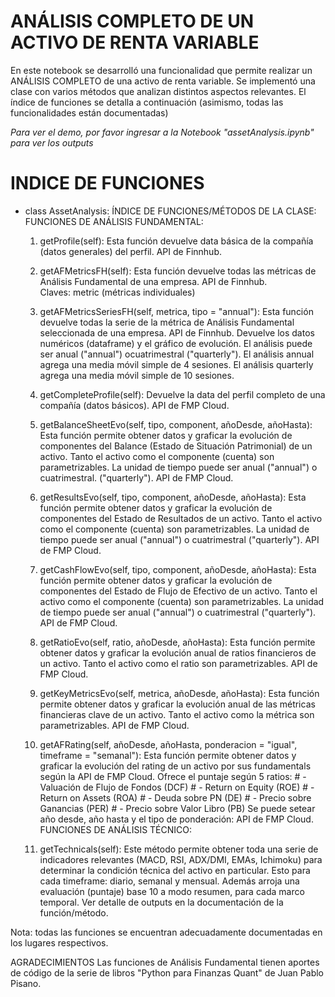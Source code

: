 # ANÁLISIS COMPLETO DE UN ACTIVO DE RENTA VARIABLE

En este notebook se desarrolló una funcionalidad que permite realizar un ANÁLISIS COMPLETO de una activo de renta variable. Se implementó una clase con varios métodos que analizan distintos aspectos relevantes. El índice de funciones se detalla a continuación (asimismo, todas las funcionalidades están documentadas)

_Para ver el demo, por favor ingresar a la Notebook "assetAnalysis.ipynb" para ver los outputs_

# INDICE DE FUNCIONES

- class AssetAnalysis:
  ÍNDICE DE FUNCIONES/MÉTODOS DE LA CLASE:
  FUNCIONES DE ANÁLISIS FUNDAMENTAL:

  1. getProfile(self):
     Esta función devuelve data básica de la compañía (datos generales) del perfil. API de Finnhub.

  2. getAFMetricsFH(self):
     Esta función devuelve todas las métricas de Análisis Fundamental de una empresa. API de Finnhub.  
     Claves: metric (métricas individuales)

  3. getAFMetricsSeriesFH(self, metrica, tipo = "annual"):
     Esta función devuelve todas la serie de la métrica de Análisis Fundamental
     seleccionada de una empresa. API de Finnhub. Devuelve los datos numéricos (dataframe) y el gráfico de evolución. El análisis
     puede ser anual ("annual") ocuatrimestral ("quarterly"). El análisis annual agrega una media móvil simple de 4 sesiones.
     El análisis quarterly agrega una media móvil simple de 10 sesiones.

  4. getCompleteProfile(self):
     Devuelve la data del perfil completo de una compañía (datos básicos). API de FMP Cloud.

  5. getBalanceSheetEvo(self, tipo, component, añoDesde, añoHasta):
     Esta función permite obtener datos y graficar la evolución de
     componentes del Balance (Estado de Situación Patrimonial) de un activo. Tanto el activo como el componente (cuenta) son parametrizables.
     La unidad de tiempo puede ser anual ("annual") o cuatrimestral. ("quarterly"). API de FMP Cloud.

  6. getResultsEvo(self, tipo, component, añoDesde, añoHasta):
     Esta función permite obtener datos y graficar la evolución de componentes
     del Estado de Resultados de un activo. Tanto el activo como el componente (cuenta) son parametrizables. La unidad de tiempo puede ser
     anual ("annual") o cuatrimestral ("quarterly"). API de FMP Cloud.

  7. getCashFlowEvo(self, tipo, component, añoDesde, añoHasta):
     Esta función permite obtener datos y graficar la evolución de componentes
     del Estado de Flujo de Efectivo de un activo. Tanto el activo como el componente (cuenta) son parametrizables. La unidad de tiempo
     puede ser anual ("annual") o cuatrimestral ("quarterly"). API de FMP Cloud.

  8. getRatioEvo(self, ratio, añoDesde, añoHasta):
     Esta función permite obtener datos y graficar la evolución anual de ratios financieros
     de un activo. Tanto el activo como el ratio son parametrizables. API de FMP Cloud.

  9. getKeyMetricsEvo(self, metrica, añoDesde, añoHasta):
     Esta función permite obtener datos y graficar la evolución anual de las métricas
     financieras clave de un activo. Tanto el activo como la métrica son parametrizables. API de FMP Cloud.

  10. getAFRating(self, añoDesde, añoHasta, ponderacion = "igual", timeframe = "semanal"):
      Esta función permite obtener datos y graficar la
      evolución del rating de un activo por sus fundamentals según la API de FMP Cloud.
      Ofrece el puntaje según 5 ratios: # - Valuación de Flujo de Fondos (DCF) # - Return on Equity (ROE) # - Return on Assets (ROA) # - Deuda sobre PN (DE) # - Precio sobre Ganancias (PER) # - Precio sobre Valor Libro (PB)
      Se puede setear año desde, año hasta y el tipo de ponderación:
      API de FMP Cloud.
      FUNCIONES DE ANÁLISIS TÉCNICO:
  11. getTechnicals(self):
      Este método permite obtener toda una serie de indicadores relevantes (MACD, RSI, ADX/DMI, EMAs, Ichimoku) para determinar la
      condición técnica del activo en particular. Esto para cada timeframe: diario, semanal y mensual. Además arroja una evaluación
      (puntaje) base 10 a modo resumen, para cada marco temporal. Ver detalle de outputs en la documentación de la función/método.

Nota: todas las funciones se encuentran adecuadamente documentadas en los lugares respectivos.

AGRADECIMIENTOS
Las funciones de Análisis Fundamental tienen aportes de código de la serie de libros "Python para Finanzas Quant" de Juan Pablo Pisano.
